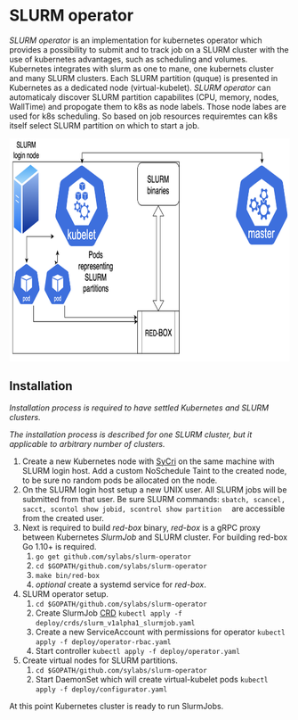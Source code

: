 # SLURM operator

*SLURM operator* is an implementation for kubernetes operator which provides a possibility to submit and to track job on a SLURM cluster with the use of kubernetes advantages, such as scheduling and volumes. Kubernetes integrates with slurm as one to mane, one kubernets cluster and many SLURM clusters. Each SLURM partition (quque) is presented in Kubernetes as a dedicated node (virtual-kubelet). *SLURM operator* can automaticaly discover SLURM partition capabilites (CPU, memory, nodes, WallTime) and propogate them to k8s as node labels. Those node labes are used for k8s scheduling. So based on job resources requiremtes can k8s itself select SLURM partition on which to start a job.

<p align="center">
  <img width="640" height="400" src="/docs/login-node-integration.png">
</p>

## Installation

*Installation process is required to have settled Kubernetes and SLURM clusters.*

*The installation process is described for one SLURM cluster, but it applicable to arbitrary number of clusters.*

1. Create a new Kubernetes node with [SyCri](https://github.com/sylabs/singularity-cri) on the same machine with SLURM login host. Add a custom NoSchedule Taint to the created node, to be sure no random pods be allocated on the node.
2. On the SLURM login host setup a new UNIX user. All SLURM jobs will be submitted from that user. Be sure SLURM commands: `sbatch, scancel, sacct, scontol show jobid, scontrol show partition  ` are accessible from the created user.
3. Next is required to build *red-box* binary, *red-box* is a gRPC proxy between Kubernetes *SlurmJob* and SLURM cluster. For building red-box Go 1.10+ is required.
   1. `go get github.com/sylabs/slurm-operator`
   2. `cd $GOPATH/github.com/sylabs/slurm-operator`
   3. `make bin/red-box`
   4. *optional* create a systemd service for *red-box*.
4. SLURM operator setup.
   1. `cd $GOPATH/github.com/sylabs/slurm-operator`
   2. Create SlurmJob [CRD](https://kubernetes.io/docs/concepts/extend-kubernetes/api-extension/custom-resources/) `kubectl apply -f deploy/crds/slurm_v1alpha1_slurmjob.yaml`
   3. Create a new ServiceAccount with permissions for operator `kubectl apply -f deploy/operator-rbac.yaml `
   4. Start controller `kubectl apply -f deploy/operator.yaml `
5. Create virtual nodes for SLURM partitions.
   1. `cd $GOPATH/github.com/sylabs/slurm-operator`
   2. Start DaemonSet which will create virtual-kubelet pods `kubectl apply -f deploy/configurator.yaml`

At this point Kubernetes cluster is ready to run SlurmJobs. 
